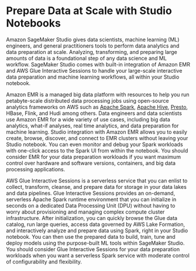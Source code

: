 # Prepare Data at Scale with Studio Notebooks<a name="studio-notebooks-at-scale"></a>

Amazon SageMaker Studio gives data scientists, machine learning \(ML\) engineers, and general practitioners tools to perform data analytics and data preparation at scale\. Analyzing, transforming, and preparing large amounts of data is a foundational step of any data science and ML workflow\. SageMaker Studio comes with built\-in integration of Amazon EMR and AWS Glue Interactive Sessions to handle your large\-scale interactive data preparation and machine learning workflows, all within your Studio notebook\.

Amazon EMR is a managed big data platform with resources to help you run petabyte\-scale distributed data processing jobs using open\-source analytics frameworks on AWS such as [Apache Spark](http://aws.amazon.com/emr/features/spark), [Apache Hive](http://aws.amazon.com/emr/features/hive), [Presto](http://aws.amazon.com/emr/features/presto), HBase, Flink, and Hudi among others\. Data engineers and data scientists use Amazon EMR for a wide variety of use cases, including big data analytics, what\-if analyses, real time analytics, and data preparation for machine learning\. Studio integration with Amazon EMR allows you to easily create, browse, discover, and connect to EMR clusters without leaving your Studio notebook\. You can even monitor and debug your Spark workloads with one\-click access to the Spark UI from within the notebook\. You should consider EMR for your data preparation workloads if you want maximum control over hardware and software versions, containers, and big data processing applications\.

AWS Glue Interactive Sessions is a serverless service that you can enlist to collect, transform, cleanse, and prepare data for storage in your data lakes and data pipelines\. Glue Interactive Sessions provides an on\-demand, serverless Apache Spark runtime environment that you can initialize in seconds on a dedicated Data Processing Unit \(DPU\) without having to worry about provisioning and managing complex compute cluster infrastructure\. After initialization, you can quickly browse the Glue data catalog, run large queries, access data governed by AWS Lake Formation, and interactively analyze and prepare data using Spark, right in your Studio notebook\. You can then use the prepared data to build, train, tune and deploy models using the purpose\-built ML tools within SageMaker Studio\. You should consider Glue Interactive Sessions for your data preparation workloads when you want a serverless Spark service with moderate control of configurability and flexibility\.